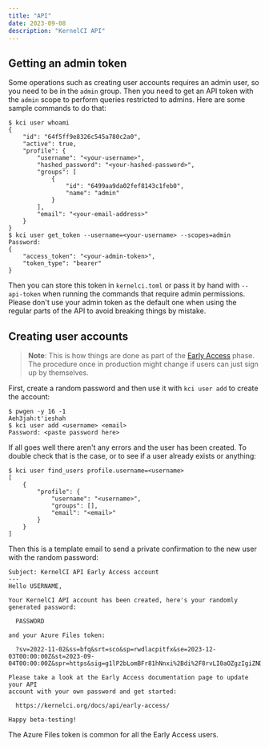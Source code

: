```yaml
---
title: "API"
date: 2023-09-08
description: "KernelCI API"
---
```


## Getting an admin token

Some operations such as creating user accounts requires an admin user, so you
need to be in the `admin` group.  Then you need to get an API token with the
`admin` scope to perform queries restricted to admins.  Here are some sample
commands to do that:

```
$ kci user whoami
{
    "id": "64f5ff9e8326c545a780c2a0",
    "active": true,
    "profile": {
        "username": "<your-username>",
        "hashed_password": "<your-hashed-password>",
        "groups": [
            {
                "id": "6499aa9da02fef8143c1feb0",
                "name": "admin"
            }
        ],
        "email": "<your-email-address>"
    }
}
$ kci user get_token --username=<your-username> --scopes=admin
Password:
{
    "access_token": "<your-admin-token>",
    "token_type": "bearer"
}
```

Then you can store this token in `kernelci.toml` or pass it by hand with
`--api-token` when running the commands that require admin permissions.  Please
don't use your admin token as the default one when using the regular parts of
the API to avoid breaking things by mistake.

## Creating user accounts

> **Note**: This is how things are done as part of the [Early
> Access](/docs/api/early-access) phase.  The procedure once in production
> might change if users can just sign up by themselves.

First, create a random password and then use it with `kci user add` to create
the account:

```
$ pwgen -y 16 -1
Aeh3jah:t'ieshah
$ kci user add <username> <email>
Password: <paste password here>
```

If all goes well there aren't any errors and the user has been created.  To
double check that is the case, or to see if a user already exists or anything:

```
$ kci user find_users profile.username=<username>
[
    {
        "profile": {
            "username": "<username>",
            "groups": [],
            "email": "<email>"
        }
    }
]
```

Then this is a template email to send a private confirmation to the new user
with the random password:

```
Subject: KernelCI API Early Access account
---
Hello USERNAME,

Your KernelCI API account has been created, here's your randomly
generated password:

  PASSWORD

and your Azure Files token:

  ?sv=2022-11-02&ss=bfq&srt=sco&sp=rwdlacpitfx&se=2023-12-03T00:00:00Z&st=2023-09-04T00:00:00Z&spr=https&sig=g1lP2bLomBFr81hNnxi%2Bdi%2F8rvLI0aOZgzIgiZNDnIg%3D

Please take a look at the Early Access documentation page to update your API
account with your own password and get started:

  https://kernelci.org/docs/api/early-access/

Happy beta-testing!
```

The Azure Files token is common for all the Early Access users.
